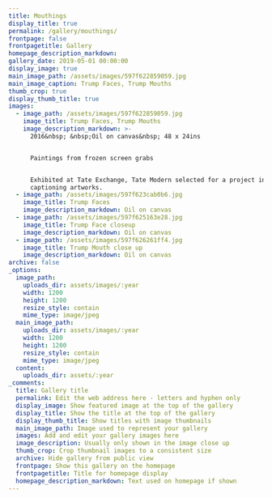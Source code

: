 ```yaml
---
title: Mouthings
display_title: true
permalink: /gallery/mouthings/
frontpage: false
frontpagetitle: Gallery
homepage_description_markdown:
gallery_date: 2019-05-01 00:00:00
display_image: true
main_image_path: /assets/images/597f622859059.jpg
main_image_caption: Trump Faces, Trump Mouths
thumb_crop: true
display_thumb_title: true
images:
  - image_path: /assets/images/597f622859059.jpg
    image_title: Trump Faces, Trump Mouths
    image_description_markdown: >-
      2016&nbsp; &nbsp;Oil on canvas&nbsp; 48 x 24ins


      Paintings from frozen screen grabs


      Exhibited at Tate Exchange, Tate Modern selected for a project in
      captioning artworks.
  - image_path: /assets/images/597f623cab0b6.jpg
    image_title: Trump Faces
    image_description_markdown: Oil on canvas
  - image_path: /assets/images/597f625163e28.jpg
    image_title: Trump Face closeup
    image_description_markdown: Oil on canvas
  - image_path: /assets/images/597f626261ff4.jpg
    image_title: Trump Mouth close up
    image_description_markdown: Oil on canvas
archive: false
_options:
  image_path:
    uploads_dir: assets/images/:year
    width: 1200
    height: 1200
    resize_style: contain
    mime_type: image/jpeg
  main_image_path:
    uploads_dir: assets/images/:year
    width: 1200
    height: 1200
    resize_style: contain
    mime_type: image/jpeg
  content:
    uploads_dir: assets/:year
_comments:
  title: Gallery title
  permalink: Edit the web address here - letters and hyphen only
  display_image: Show featured image at the top of the gallery
  display_title: Show the title at the top of the gallery
  display_thumb_title: Show titles with image thumbnails
  main_image_path: Image used to represent your gallery
  images: Add and edit your gallery images here
  image_description: Usually only shown in the image close up
  thumb_crop: Crop thumbnail images to a consistent size
  archive: Hide gallery from public view
  frontpage: Show this gallery on the homepage
  frontpagetitle: Title for homepage display
  homepage_description_markdown: Text used on homepage if shown
---
```


